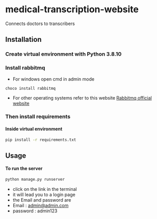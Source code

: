 # medical-transcription-website
Connects doctors to transcribers

## Installation

### Create virtual environment with Python 3.8.10

### Install rabbitmq
- For windows open cmd in admin mode
```bash
choco install rabbitmq
```
- For other operating systems refer to this website [Rabbitmq official website](https://www.rabbitmq.com/download.html)

### Then install requirements
#### Inside virtual environment
```bash
pip install -r requirements.txt
```

## Usage
#### To run the server
```bash
python manage.py runserver
```
- click on the link in the terminal
- it will lead you to a login page
- the Email and password are
- Email : admin@admin.com
- password : admin123
